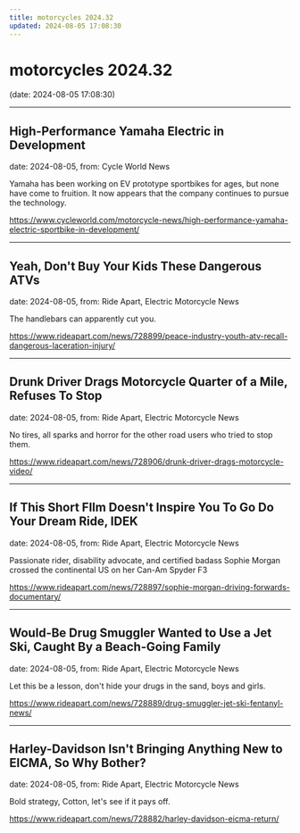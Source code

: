 ```yaml
---
title: motorcycles 2024.32
updated: 2024-08-05 17:08:30
---
```


# motorcycles 2024.32

(date: 2024-08-05 17:08:30)

---

## High-Performance Yamaha Electric in Development

date: 2024-08-05, from: Cycle World News

Yamaha has been working on EV prototype sportbikes for ages, but none have come to fruition. It now appears that the company continues to pursue the technology. 

<https://www.cycleworld.com/motorcycle-news/high-performance-yamaha-electric-sportbike-in-development/>

---

## Yeah, Don't Buy Your Kids These Dangerous ATVs

date: 2024-08-05, from: Ride Apart, Electric Motorcycle News

The handlebars can apparently cut you.  

<https://www.rideapart.com/news/728899/peace-industry-youth-atv-recall-dangerous-laceration-injury/>

---

## Drunk Driver Drags Motorcycle Quarter of a Mile, Refuses To Stop

date: 2024-08-05, from: Ride Apart, Electric Motorcycle News

No tires, all sparks and horror for the other road users who tried to stop them. 

<https://www.rideapart.com/news/728906/drunk-driver-drags-motorcycle-video/>

---

## If This Short FIlm Doesn't Inspire You To Go Do Your Dream Ride, IDEK

date: 2024-08-05, from: Ride Apart, Electric Motorcycle News

Passionate rider, disability advocate, and certified badass Sophie Morgan crossed the continental US on her Can-Am Spyder F3 

<https://www.rideapart.com/news/728897/sophie-morgan-driving-forwards-documentary/>

---

## Would-Be Drug Smuggler Wanted to Use a Jet Ski, Caught By a Beach-Going Family

date: 2024-08-05, from: Ride Apart, Electric Motorcycle News

Let this be a lesson, don't hide your drugs in the sand, boys and girls.  

<https://www.rideapart.com/news/728889/drug-smuggler-jet-ski-fentanyl-news/>

---

## Harley-Davidson Isn't Bringing Anything New to EICMA, So Why Bother?

date: 2024-08-05, from: Ride Apart, Electric Motorcycle News

Bold strategy, Cotton, let's see if it pays off.  

<https://www.rideapart.com/news/728882/harley-davidson-eicma-return/>

